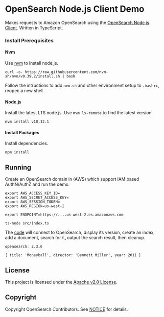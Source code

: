 # OpenSearch Node.js Client Demo

Makes requests to Amazon OpenSearch using the [OpenSearch Node.js Client](https://github.com/opensearch-project/opensearch-js). Written in TypeScript.

### Install Prerequisites

#### Nvm

Use [nvm](https://github.com/nvm-sh/nvm#installation-and-update) to install node.js.

```
curl -o- https://raw.githubusercontent.com/nvm-sh/nvm/v0.39.2/install.sh | bash
```

Follow the intructions to add `nvm.sh` and other environment setup to `.bashrc`, reopen a new shell.

#### Node.js

Install the latest LTS node.js. Use `nvm ls-remote` to find the latest version. 

```
nvm install v18.12.1
```

#### Install Packages

Install dependencies.

```
npm install
```

## Running

Create an OpenSearch domain in (AWS) which support IAM based AuthN/AuthZ and run the demo.

```
export AWS_ACCESS_KEY_ID=
export AWS_SECRET_ACCESS_KEY=
export AWS_SESSION_TOKEN=
export AWS_REGION=us-west-2

export ENDPOINT=https://....us-west-2.es.amazonaws.com

ts-node src/index.ts
```

The [code](src/index.ts) will connect to OpenSearch, display its version, create an index, add a document, search for it, output the search result, then cleanup.

```
opensearch: 2.3.0

{ title: 'Moneyball', director: 'Bennett Miller', year: 2011 }
```

## License 

This project is licensed under the [Apache v2.0 License](LICENSE.txt).

## Copyright

Copyright OpenSearch Contributors. See [NOTICE](NOTICE.txt) for details.
